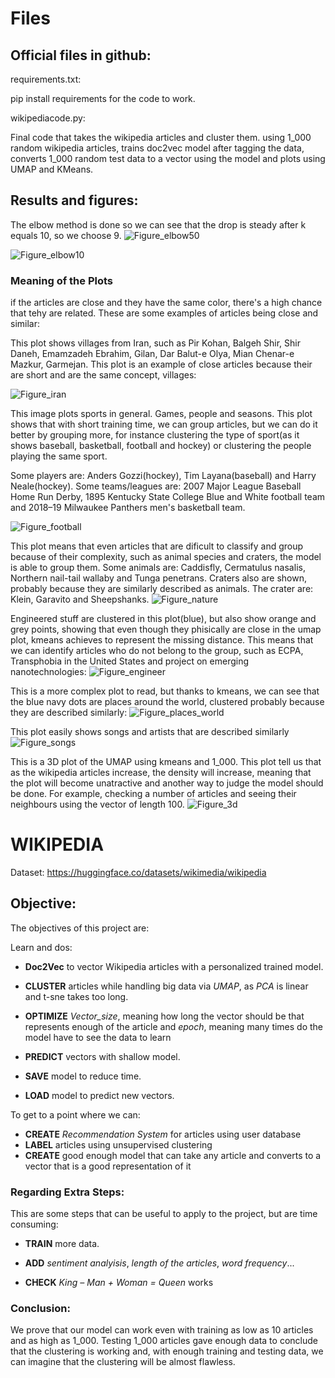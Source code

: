 # Files

## Official files in github:
requirements.txt:

pip install requirements for the code to work.

wikipediacode.py:

Final code that takes the wikipedia articles and cluster them. 
using 1_000 random wikipedia articles, trains doc2vec model after tagging the data, converts 1_000 random test data to a vector using the model and plots using UMAP and KMeans.

## Results and figures:

The elbow method is done so we can see that the drop is steady after k equals 10, so we choose 9.
![Figure_elbow50](https://github.com/user-attachments/assets/e15e48c4-64e7-4e3d-9ba6-0fe877d24d46)


![Figure_elbow10](https://github.com/user-attachments/assets/25e64076-6099-4cd1-89de-08de95e5365c)

### Meaning of the Plots

if the articles are close and they have the same color, there's a high chance that tehy are related. These are some examples of articles being close and similar:

This plot shows villages from Iran, such as Pir Kohan, 
Balgeh Shir, Shir Daneh, 
Emamzadeh Ebrahim, Gilan, 
Dar Balut-e Olya,
Mian Chenar-e Mazkur, 
Garmejan. This plot is an example of close articles because their are short and are the same concept, villages:

![Figure_iran](https://github.com/user-attachments/assets/10e58edf-482b-4d8a-8c5e-2835ed94f120)

This image plots sports in general. Games, people and seasons. This plot shows that with short training time, we can group articles, but we can do it better by grouping more, for instance clustering the type of sport(as it shows baseball, basketball, football and hockey) or clustering the people playing the same sport.

Some players are: Anders Gozzi(hockey), 
Tim Layana(baseball) and Harry Neale(hockey).
Some teams/leagues are: 2007 Major League Baseball Home Run Derby, 1895 Kentucky State College Blue and White football team and 
2018–19 Milwaukee Panthers men's basketball team.

![Figure_football](https://github.com/user-attachments/assets/8a622e31-f0a9-44b4-9ff3-c160f746edfd)

This plot means that even articles that are dificult to classify and group because of their complexity, such as animal species and craters, the model is able to group them. Some animals are: Caddisfly, Cermatulus nasalis, 
Northern nail-tail wallaby and Tunga penetrans. Craters also are shown, probably because they are similarly described as animals. The crater are:
Klein, 
Garavito and 
Sheepshanks.
![Figure_nature](https://github.com/user-attachments/assets/7968f6eb-e1be-417b-894e-031494140035)

Engineered stuff are clustered in this plot(blue), but also show orange and grey points, showing that even though they phisically are close in the umap plot, kmeans achieves to represent the missing distance. This means that we can identify articles who do not belong to the group, such as ECPA, Transphobia in the United States and project on emerging nanotechnologies:
![Figure_engineer](https://github.com/user-attachments/assets/d9806aa1-f6df-45ba-b32e-cbdeab0a5b75)

This is a more complex plot to read, but thanks to kmeans, we can see that the blue navy dots are places around the world, clustered probably because they are described similarly:
![Figure_places_world](https://github.com/user-attachments/assets/08113aca-6c45-430c-8b75-d40bd10c4be6)

This plot easily shows songs and artists that are described similarly
![Figure_songs](https://github.com/user-attachments/assets/f71f707b-44a7-4763-8363-5aee8774316f)

This is a 3D plot of the UMAP using kmeans and 1_000. This plot tell us that as the wikipedia articles increase, the density will increase, meaning that the plot will become unatractive and another way to judge the model should be done. For example, checking a number of articles and seeing their neighbours using the vector of length 100.
![Figure_3d](https://github.com/user-attachments/assets/30f5d5ea-9a58-45b8-9439-fe49f77ba906)

# WIKIPEDIA
Dataset: https://huggingface.co/datasets/wikimedia/wikipedia

## Objective: 

The objectives of this project are:

Learn and dos:

- **Doc2Vec** to vector Wikipedia articles with a personalized trained model.

- **CLUSTER** articles while handling big data via *UMAP*, as *PCA* is linear and t-sne takes too long.

- **OPTIMIZE** *Vector_size*, meaning how long the vector should be that represents enough of the article and *epoch*, meaning many times do the model have to see the data to learn

- **PREDICT** vectors with shallow model.

- **SAVE** model to reduce time.

- **LOAD** model to predict new vectors.

To get to a point where we can:

- **CREATE** *Recommendation System* for articles using user database
- **LABEL** articles using unsupervised clustering
- **CREATE** good enough model that can take any article and converts to a vector that is a good representation of it

### Regarding Extra Steps:

This are some steps that can be useful to apply to the project, but are time consuming:

-   **TRAIN** more data.

-   **ADD** *sentiment analyisis*, *length of the articles*, *word frequency*...

-   **CHECK** *King – Man + Woman = Queen* works

###  Conclusion:

We prove that our model can work even with training as low as 10 articles and as high as 1_000. Testing 1_000 articles gave enough data to conclude that the clustering is working and, with enough training and testing data, we can imagine that the clustering will be almost flawless. 

